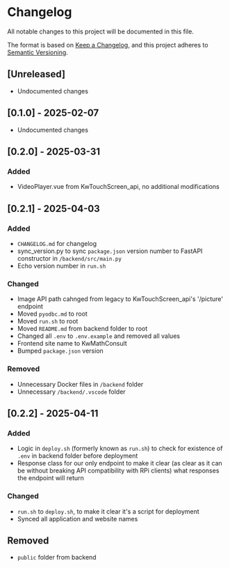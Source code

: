 # Changelog

All notable changes to this project will be documented in this file.

The format is based on [Keep a Changelog](https://keepachangelog.com/en/1.1.0/),
and this project adheres to [Semantic Versioning](https://semver.org/spec/v2.0.0.html).

## [Unreleased]

- Undocumented changes

## [0.1.0] - 2025-02-07

- Undocumented changes


## [0.2.0] - 2025-03-31

### Added
- VideoPlayer.vue from KwTouchScreen_api, no additional modifications

## [0.2.1] - 2025-04-03

### Added
- `CHANGELOG.md` for changelog
- sync_version.py to sync `package.json` version number to FastAPI constructor in `/backend/src/main.py`
- Echo version number in `run.sh`

### Changed
- Image API path cahnged from legacy to KwTouchScreen_api's '/picture' endpoint
- Moved `pyodbc.md` to root
- Moved `run.sh` to root
- Moved `README.md` from backend folder to root
- Changed all `.env` to `.env.example` and removed all values
- Frontend site name to KwMathConsult
- Bumped `package.json` version

### Removed
- Unnecessary Docker files in `/backend` folder
- Unnecessary `/backend/.vscode` folder

## [0.2.2] - 2025-04-11

### Added
- Logic in `deploy.sh` (formerly known as `run.sh`) to check for existence of `.env` in backend folder before deployment
- Response class for our only endpoint to make it clear (as clear as it can be without breaking API compatibility with RPi clients) what responses the endpoint will return

### Changed
- `run.sh` to `deploy.sh`, to make it clear it's a script for deployment
- Synced all application and website names

## Removed
- `public` folder from backend